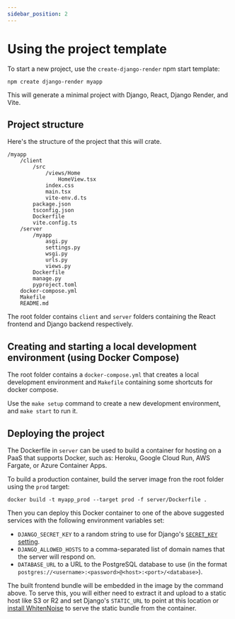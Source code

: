 ```yaml
---
sidebar_position: 2
---
```


# Using the project template

To start a new project, use the `create-django-render` npm start template:

```
npm create django-render myapp
```

This will generate a minimal project with Django, React, Django Render, and Vite.

## Project structure

Here's the structure of the project that this will crate.

```
/myapp
    /client
        /src
            /views/Home
                HomeView.tsx
            index.css
            main.tsx
            vite-env.d.ts
        package.json
        tsconfig.json
        Dockerfile
        vite.config.ts
    /server
        /myapp
            asgi.py
            settings.py
            wsgi.py
            urls.py
            views.py
        Dockerfile
        manage.py
        pyproject.toml
    docker-compose.yml
    Makefile
    README.md
```

The root folder contains ``client`` and ``server`` folders containing the React frontend and Django backend respectively.

## Creating and starting a local development environment (using Docker Compose)

The root folder contains a ``docker-compose.yml`` that creates a local development environment and ``Makefile`` containing some shortcuts for docker compose.

Use the ``make setup`` command to create a new development environment, and ``make start`` to run it.

## Deploying the project

The Dockerfile in ``server`` can be used to build a container for hosting on a PaaS that supports Docker, such as: Heroku, Google Cloud Run, AWS Fargate, or Azure Container Apps.

To build a production container, build the server image fron the root folder using the ``prod`` target:

```
docker build -t myapp_prod --target prod -f server/Dockerfile .
```

Then you can deploy this Docker container to one of the above suggested services with the following environment variables set:

- ``DJANGO_SECRET_KEY`` to a random string to use for Django's [``SECRET_KEY`` setting](https://docs.djangoproject.com/en/5.0/ref/settings/#std-setting-SECRET_KEY).
- ``DJANGO_ALLOWED_HOSTS`` to a comma-separated list of domain names that the server will respond on.
- ``DATABASE_URL`` to a URL to the PostgreSQL database to use (in the format ``postgres://<username>:<password>@<host>:<port>/<database>``).

The built frontend bundle will be embedded in the image by the command above. To serve this, you will either need to extract it and upload to a static host like S3 or R2 and set Django's ``STATIC_URL`` to point at this location or [install WhitenNoise](https://whitenoise.readthedocs.io/en/latest/django.html) to serve the static bundle from the container.
